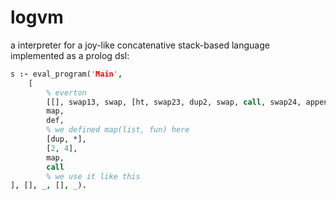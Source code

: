 # logvm

a interpreter for a joy-like concatenative stack-based language implemented as a prolog dsl:

```prolog
s :- eval_program('Main',
    [
        % everton
        [[], swap13, swap, [ht, swap23, dup2, swap, call, swap24, append, swap13, swap], [is_nonempty], while, pop, pop],
        map,
        def,
        % we defined map(list, fun) here
        [dup, *],
        [2, 4],
        map,
        call
        % we use it like this
], [], _, [], _).
```
